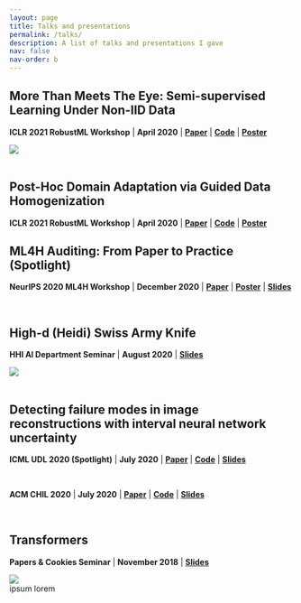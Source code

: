 ```yaml
---
layout: page
title: Talks and presentations
permalink: /talks/
description: A list of talks and presentations I gave
nav: false
nav-order: b
---
```

## More Than Meets The Eye: Semi-supervised Learning Under Non-IID Data
**ICLR 2021 RobustML Workshop** | **April 2020** | [**Paper**](https://sites.google.com/connect.hku.hk/robustml-2021/accepted-papers/paper-031) | [**Code**](https://github.com/luisoala/non-iid-ssdl) | [**Poster**](https://github.com/luisoala/luisoala.github.io/blob/master/assets/pdf/posters/Poster_ICLR_2021_v2%20(1).pdf)

<div class="row mt-3">
    <div class="col-sm mt-3 mt-md-0">
        <img class="img-fluid rounded z-depth-1" src="{{ site.baseurl }}/assets/img/poster/iclr-ssdl.png" data-zoomable>
    </div>
</div>
<br>

## Post-Hoc Domain Adaptation via Guided Data Homogenization
**ICLR 2021 RobustML Workshop** | **April 2020** | [**Paper**](https://sites.google.com/connect.hku.hk/robustml-2021/accepted-papers/paper-062) | [**Code**](https://github.com/willisk/GDH) | [**Poster**]()
## ML4H Auditing: From Paper to Practice (Spotlight)
**NeurIPS 2020 ML4H Workshop** | **December 2020** | [**Paper**](http://proceedings.mlr.press/v136/oala20a.html) | [**Poster**](https://github.com/luisoala/luisoala.github.io/blob/master/assets/pdf/posters/76_poster%20(1).pdf) | [**Slides**](https://github.com/luisoala/luisoala.github.io/blob/master/assets/pdf/slides/ML4H_NeurIPS2020_Slides.pdf)

<div id="presentation-embed-38941015"></div>
<script src='https://slideslive.com/embed_presentation.js'></script>
<script>
    embed = new SlidesLiveEmbed('presentation-embed-38941015', {
        presentationId: '38941015',
        autoPlay: false, // change to true to autoplay the embedded presentation
        verticalEnabled: true
    });
</script>
<br>

## High-d (Heidi) Swiss Army Knife
**HHI AI Department Seminar** | **August 2020** | [**Slides**](https://github.com/luisoala/luisoala.github.io/blob/master/assets/pdf/slides/high_d_swiss_army_knife%20(2).pdf)

<div class="row mt-3">
    <div class="col-sm mt-3 mt-md-0">
        <img class="img-fluid rounded z-depth-1" src="{{ site.baseurl }}/assets/img/talks/highd.png" data-zoomable>
    </div>
</div>
<br>

## Detecting failure modes in image reconstructions with interval neural network uncertainty
**ICML UDL 2020 (Spotlight)** | **July 2020** | [**Paper**](http://www.gatsby.ucl.ac.uk/~balaji/udl2020/accepted-papers/UDL2020-paper-011.pdf) | [**Code**](https://github.com/luisoala/inn) | [**Slides**](https://github.com/luisoala/luisoala.github.io/blob/master/assets/pdf/slides/UDL2020_slides%20(9).pdf)

<div id="presentation-embed-38930948"></div>
<script src='https://slideslive.com/embed_presentation.js'></script>
<script>
    embed = new SlidesLiveEmbed('presentation-embed-38930948', {
        presentationId: '38930948',
        autoPlay: false, // change to true to autoplay the embedded presentation
        verticalEnabled: true
    });
</script>
<br>

**ACM CHIL 2020** | **July 2020** | [**Paper**](https://link.springer.com/article/10.1007/s11548-021-02482-2) | [**Code**](https://github.com/luisoala/inn) | [**Slides**](https://github.com/luisoala/luisoala.github.io/blob/master/assets/pdf/slides/CHIL2020_slides_1.pdf)

<div id="presentation-embed-38931985"></div>
<script src='https://slideslive.com/embed_presentation.js'></script>
<script>
    embed = new SlidesLiveEmbed('presentation-embed-38931985', {
        presentationId: '38931985',
        autoPlay: false, // change to true to autoplay the embedded presentation
        verticalEnabled: true
    });
</script>
<br>

## Transformers
**Papers & Cookies Seminar** | **November 2018** | [**Slides**](https://github.com/luisoala/luisoala.github.io/blob/master/assets/pdf/slides/transformers.pdf)

<div class="row mt-3">
    <div class="col-sm mt-3 mt-md-0">
        <img class="img-fluid rounded z-depth-1" src="{{ site.baseurl }}/assets/img/talks/transformer.png" data-zoomable>
    </div>
</div>
<div class="caption">
    ipsum lorem
</div>
